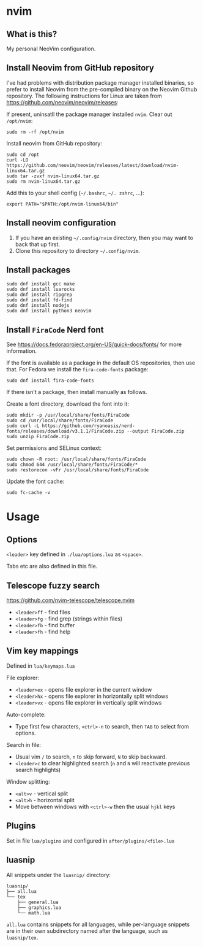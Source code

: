 # nvim
## What is this?
My personal NeoVim configuration.

## Install Neovim from GitHub repository
I've had problems with distribution package manager installed binaries, so prefer to install
Neovim from the pre-compiled binary on the Neovim Github repository.
The following instructions for Linux are taken from https://github.com/neovim/neovim/releases:

If present, uninsatll the package manager installed `nvim`. Clear out `/opt/nvim`:
```
sudo rm -rf /opt/nvim
```
Install neovim from GitHub repository:
```
sudo cd /opt
curl -LO https://github.com/neovim/neovim/releases/latest/download/nvim-linux64.tar.gz
sudo tar -zvxf nvim-linux64.tar.gz
sudo rm nvim-linux64.tar.gz
```
Add this to your shell config (`~/.bashrc`, `~/. zshrc`, ...):
```
export PATH="$PATH:/opt/nvim-linux64/bin"
```

## Install neovim configuration
1. If you have an existing `~/.config/nvim` directory, then you may want to back that up first.
2. Clone this repository to directory `~/.config/nvim`.

## Install packages
```
sudo dnf install gcc make
sudo dnf install luarocks
sudo dnf install ripgrep
sudo dnf install fd-find
sudo dnf install nodejs
sudo dnf install python3 neovim
```

## Install `FiraCode` Nerd font
See https://docs.fedoraproject.org/en-US/quick-docs/fonts/ for more information.

If the font is available as a package in the default OS repositories, then use that. For Fedora we install the `fira-code-fonts` package:
```
sudo dnf install fira-code-fonts
```

If there isn't a package, then install manually as follows.

Create a font directory, download the font into it:
```
sudo mkdir -p /usr/local/share/fonts/FiraCode
sudo cd /usr/local/share/fonts/FiraCode
sudo curl -L https://github.com/ryanoasis/nerd-fonts/releases/download/v3.1.1/FiraCode.zip --output FiraCode.zip
sudo unzip FiraCode.zip
```

Set permissions and SELinux context:
```
sudo chown -R root: /usr/local/share/fonts/FiraCode
sudo chmod 644 /usr/local/share/fonts/FiraCode/*
sudo restorecon -vFr /usr/local/share/fonts/FiraCode
```

Update the font cache:
```
sudo fc-cache -v
```


# Usage
## Options
`<leader>` key defined in `./lua/options.lua` as `<space>`.

Tabs etc are also defined in this file.

## Telescope fuzzy search
https://github.com/nvim-telescope/telescope.nvim
- `<leader>ff` - find files
- `<leader>fg` - find grep (strings within files)
- `<leader>fb` - find buffer
- `<leader>fh` - find help

## Vim key mappings
Defined in `lua/keymaps.lua`

File explorer:
- `<leader>ex` - opens file explorer in the current window
- `<leader>hx` - opens file explorer in horizontally split windows
- `<leader>vx` - opens file explorer in vertically split windows

Auto-complete:
- Type first few characters, `<ctrl>-n` to search, then `TAB` to select from options.

Search in file:
- Usual vim `/` to search, `n` to skip forward, `N` to skip backward.
- `<leader>c` to clear highlighted search (`n` and `N` will reactivate previous search highlights)

Window splitting:
- `<alt>v` - vertical split
- `<alt>h` - horizontal split
- Move between windows with `<ctrl>-w` then the usual `hjkl` keys

## Plugins
Set in file `lua/plugins` and configured in `after/plugins/<file>.lua`

## luasnip
All snippets under the `luasnip/` directory:
```
luasnip/
├── all.lua
└── tex
    ├── general.lua
    ├── graphics.lua
    └── math.lua
```

`all.lua` contains snippets for all languages, while per-language snippets are in their
own subdirectory named after the language, such as `luasnip/tex`.
